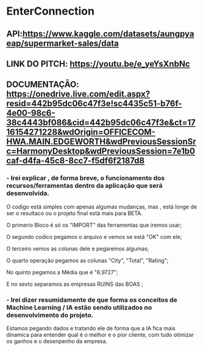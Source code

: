 ﻿# EnterConnection

## API:https://www.kaggle.com/datasets/aungpyaeap/supermarket-sales/data
## LINK DO PITCH: https://youtu.be/e_yeYsXnbNc
## DOCUMENTAÇÃO: https://onedrive.live.com/edit.aspx?resid=442b95dc06c47f3e!sc4435c51-b76f-4e00-98c6-38c4443bf086&cid=442b95dc06c47f3e&ct=1716154271228&wdOrigin=OFFICECOM-HWA.MAIN.EDGEWORTH&wdPreviousSessionSrc=HarmonyDesktop&wdPreviousSession=7e1b0caf-d4fa-45c8-8cc7-f5df6f2187d8




### - Irei explicar , de forma breve, o funcionamento dos recursos/ferramentas dentro da aplicação que será desenvolvida.

O codigo está simples com apenas algumas mudanças, mas , está longe de ser o resultaco ou o projeto final está mais para BETA.

O primerio Bloco é só os "IMPORT" das ferramentas que iremos usar;

O segundo codico  pegamos o arquivo e vemos se está "OK" com ele;

O terceiro vemos as colunas dele e pegaremos algumas;

O quarto operação pegamos as colunas "City", "Total", "Rating";

No quinto  pegamos a Média que é "6.9727";

E no sexto separamos as empresas RUINS das BOAS ;


### - Irei dizer resumidamente de que forma os conceitos de Machine Learning / IA estão sendo utilizados no desenvolvimento do projeto.

Estamos pegando dados e tratando ele de forma que a IA fica mais dinamica para entender qual é o melhor e o pior cliente, com tudo otimizar
os ganhos e o desenpenho da empresa.


